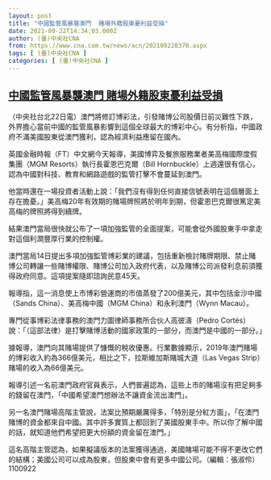 ```yaml
---
layout: post
title: "中國監管風暴襲澳門  賭場外籍股東憂利益受損"
date: 2021-09-22T14:34:03.000Z
author: (臺)中央社CNA
from: https://www.cna.com.tw/news/acn/202109220370.aspx
tags: [ (臺)中央社CNA ]
categories: [ (臺)中央社CNA ]
---
```

<!--1632321243000-->
[中國監管風暴襲澳門  賭場外籍股東憂利益受損](https://www.cna.com.tw/news/acn/202109220370.aspx)
------

<div>
<div></div><div class="paragraph"><p>（中央社台北22日電）澳門將修訂博彩法，引發賭博公司股價日前災難性下跌，外界擔心當前中國的監管風暴影響到這個全球最大的博彩中心。有分析指，中國政府不滿美國股東從澳門獲利，認為經濟利益應留在國內。</p><p>英國金融時報（FT）中文網今天報導，美國博弈及餐旅服務業者美高梅國際度假集團（MGM Resorts）執行長霍恩巴克爾（Bill Hornbuckle）上週還很有信心，認為中國對科技、教育和網路遊戲的監管打擊不會蔓延到澳門。</p><p>他當時還在一場投資者活動上說：「我們沒有得到任何直接信號表明在這個層面上存在擔憂。」美高梅20年有效期的賭場牌照將於明年到期，但霍恩巴克爾很篤定美高梅的牌照將得到續牌。</p><p>結果澳門當局很快就公布了一項加強監管的全面提案，可能會從外國股東手中拿走對這個利潤豐厚行業的控制權。</p><p>澳門當局14日提出多項加強監管博彩業的建議，包括重新檢討賭牌期限、禁止賭博公司轉讓一些賭博權限、賭博公司加入政府代表，以及賭博公司派發利息前須獲得政府同意。這項提案隨即諮詢民意45天。</p><p>報導指，這一消息使上市博彩營運商的市值蒸發了200億美元，其中包括金沙中國（Sands China）、美高梅中國（MGM China）和永利澳門（Wynn Macau）。</p><p>專門從事博彩法律事務的澳門力圖律師事務所合伙人高彼濤（Pedro Cortés）說：「（這部法律）是打擊賭博活動的國家政策的一部分，而澳門是中國的一部分。」</p><p>據報導，澳門向其賭場提供了慷慨的稅收優惠。行業數據顯示，2019年澳門賭場的博彩收入約為366億美元，相比之下，拉斯維加斯賭城大道（Las Vegas Strip）賭場的收入為66億美元。</p><p>報導引述一名前澳門政府官員表示，人們普遍認為，這些上市的賭場沒有把足夠多的錢留在澳門，「中國希望澳門想辦法不讓資金流出澳門」。</p><p>另一名澳門賭場高階主管說，法案比預期嚴厲得多，「特別是分紅方面」，「在澳門賭博的資金都來自中國。其中許多實質上都回到了美國股東手中。所以你了解中國的話，就知道他們希望把更大份額的資金留在澳門。」</p><p>這名高階主管認為，如果擬議版本的法案獲得通過，美國賭場可能不得不更改它們的結構；美國公司可以成為股東，但股東中會有更多中國公司。（編輯：張淑伶）1100922</p></div>
</div>
